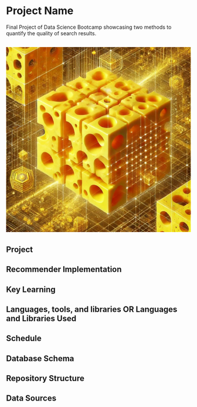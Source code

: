 # Project Name
Final Project of Data Science Bootcamp showcasing two methods to quantify the quality of search results.

![](images/high_dimensional_cheese.jpg)
----
## Project

## Recommender Implementation

## Key Learning

## Languages, tools, and libraries OR Languages and Libraries Used

## Schedule

## Database Schema

## Repository Structure

## Data Sources

